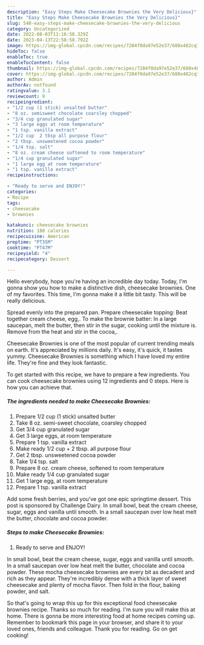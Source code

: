 ```yaml
---
description: "Easy Steps Make Cheesecake Brownies the Very Delicious}"
title: "Easy Steps Make Cheesecake Brownies the Very Delicious}"
slug: 540-easy-steps-make-cheesecake-brownies-the-very-delicious
category: Uncategorized
date: 2022-08-03T11:16:58.329Z
date: 2023-04-13T22:58:58.792Z
image: https://img-global.cpcdn.com/recipes/7284f0da97e52e37/680x482cq70/cheesecake-brownies-recipe-main-photo.jpg
hideToc: false
enableToc: true
enableTocContent: false
thumbnail: https://img-global.cpcdn.com/recipes/7284f0da97e52e37/680x482cq70/cheesecake-brownies-recipe-main-photo.jpg
cover: https://img-global.cpcdn.com/recipes/7284f0da97e52e37/680x482cq70/cheesecake-brownies-recipe-main-photo.jpg
author: Admin
authorAv: notfound
ratingvalue: 3.1
reviewcount: 9
recipeingredient:
- "1/2 cup (1 stick) unsalted butter"
- "8 oz. semisweet chocolate coarsley chopped"
- "3/4 cup granulated sugar"
- "3 large eggs at room temperature"
- "1 tsp. vanilla extract"
- "1/2 cup  2 tbsp all purpose flour"
- "2 tbsp. unsweetened cocoa powder"
- "1/4 tsp. salt"
- "8 oz. cream cheese softened to room temperature"
- "1/4 cup granulated sugar"
- "1 large egg at room temperature"
- "1 tsp. vanilla extract"
recipeinstructions:

- "Ready to serve and ENJOY!"
categories:
- Recipe
tags:
- cheesecake
- brownies

katakunci: cheesecake brownies 
nutrition: 188 calories
recipecuisine: American
preptime: "PT35M"
cooktime: "PT47M"
recipeyield: "4"
recipecategory: Dessert

---
```



Hello everybody, hope you're having an incredible day today. Today, I'm gonna show you how to make a distinctive dish, cheesecake brownies. One of my favorites. This time, I'm gonna make it a little bit tasty. This will be really delicious.

Spread evenly into the prepared pan. Prepare cheesecake topping: Beat together cream cheese, egg,. To make the brownie batter: In a large saucepan, melt the butter, then stir in the sugar, cooking until the mixture is. Remove from the heat and stir in the cocoa,.

Cheesecake Brownies is one of the most popular of current trending meals on earth. It's appreciated by millions daily. It's easy, it's quick, it tastes yummy. Cheesecake Brownies is something which I have loved my entire life. They're fine and they look fantastic.


To get started with this recipe, we have to prepare a few ingredients. You can cook cheesecake brownies using 12 ingredients and 0 steps. Here is how you can achieve that.

<!--inarticleads1-->

##### The ingredients needed to make Cheesecake Brownies:

1. Prepare 1/2 cup (1 stick) unsalted butter
1. Take 8 oz. semi-sweet chocolate, coarsley chopped
1. Get 3/4 cup granulated sugar
1. Get 3 large eggs, at room temperature
1. Prepare 1 tsp. vanilla extract
1. Make ready 1/2 cup + 2 tbsp. all purpose flour
1. Get 2 tbsp. unsweetened cocoa powder
1. Take 1/4 tsp. salt
1. Prepare 8 oz. cream cheese, softened to room temperature
1. Make ready 1/4 cup granulated sugar
1. Get 1 large egg, at room temperature
1. Prepare 1 tsp. vanilla extract


Add some fresh berries, and you&#39;ve got one epic springtime dessert. This post is sponsored by Challenge Dairy. In small bowl, beat the cream cheese, sugar, eggs and vanilla until smooth. In a small saucepan over low heat melt the butter, chocolate and cocoa powder. 

<!--inarticleads2-->

##### Steps to make Cheesecake Brownies:


1. Ready to serve and ENJOY!

In small bowl, beat the cream cheese, sugar, eggs and vanilla until smooth. In a small saucepan over low heat melt the butter, chocolate and cocoa powder. These mocha cheesecake brownies are every bit as decadent and rich as they appear. They&#39;re incredibly dense with a thick layer of sweet cheesecake and plenty of mocha flavor. Then fold in the flour, baking powder, and salt. 

So that's going to wrap this up for this exceptional food cheesecake brownies recipe. Thanks so much for reading. I'm sure you will make this at home. There is gonna be more interesting food at home recipes coming up. Remember to bookmark this page in your browser, and share it to your loved ones, friends and colleague. Thank you for reading. Go on get cooking!
